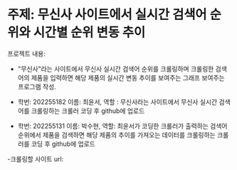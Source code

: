 # 주제: 무신사 사이트에서 실시간 검색어 순위와 시간별 순위 변동 추이



프로젝트 내용:
- "무신사"라는 사이트에서 무신사 실시간 검색어 순위를 크롤링하며 크롤링한 검색어의 제품을 입력하면 해당 제품의 실시간 변동 추이를 보여주는 그래프 보여주는 프로그램 작성.




- 학번: 202255182 이름: 최윤서, 역할 : 무신사라는 사이트에서 무신사 실시간 검색어를 크롤링하는 크롤러 코딩 후 github에 업로드
- 학번: 202255131 이름: 박수현, 역할: 최윤서가 코딩한 크롤러가 출력하는 검색어 순위에서 제품을 검색하면 해당 제품의 추이를 가져오는 데이터를 크롤링하는 크롤러를 코딩 후 github에 업로드




-크롤링할 사이트 url: 

